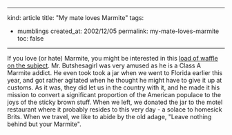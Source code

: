 -----
kind: article
title: "My mate loves Marmite"
tags:
- mumblings
created_at: 2002/12/05
permalink: my-mate-loves-marmite
toc: false
-----

<p>If you love (or hate) Marmite, you might be interested in this <a title="Lots of talk about Marmite" href="http://www.metafilter.com/mefi/21958">load of waffle on the subject</a>. Mr. Butshesagirl was very amused as he is a Class A Marmite addict. He even took took a jar when we went to Florida earlier this year, and got rather agitated when he thought he might have to give it up at customs. As it was, they did let us in the country with it, and he made it his mission to convert a significant proportion of the American populace to the joys of the sticky brown stuff. When we left, we donated the jar to the motel restaurant where it probably resides to this very day - a solace to homesick Brits. When we travel, we like to abide by the old adage, "Leave nothing behind but your Marmite".</p>


